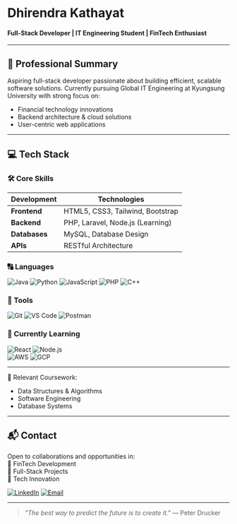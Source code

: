 # Dhirendra Kathayat  
#### Full-Stack Developer | IT Engineering Student | FinTech Enthusiast  
  

---

## 🚀 Professional Summary  

Aspiring full-stack developer passionate about building efficient, scalable software solutions. Currently pursuing Global IT Engineering at Kyungsung University with strong focus on:
- Financial technology innovations  
- Backend architecture & cloud solutions  
- User-centric web applications  

---

## 💻 Tech Stack  

### 🛠️ Core Skills  
| Development        | Technologies                          |
|--------------------|---------------------------------------|
| **Frontend**       | HTML5, CSS3, Tailwind, Bootstrap      |
| **Backend**        | PHP, Laravel, Node.js (Learning)     |
| **Databases**      | MySQL, Database Design               |
| **APIs**           | RESTful Architecture                  |

### 🔠 Languages  
![Java](https://img.shields.io/badge/Java-ED8B00?logo=java&logoColor=white)
![Python](https://img.shields.io/badge/Python-3776AB?logo=python&logoColor=white)
![JavaScript](https://img.shields.io/badge/JavaScript-F7DF1E?logo=javascript&logoColor=black)
![PHP](https://img.shields.io/badge/PHP-777BB4?logo=php&logoColor=white)
![C++](https://img.shields.io/badge/C++-00599C?logo=c%2B%2B&logoColor=white)

### 🧰 Tools  
![Git](https://img.shields.io/badge/Git-F05032?logo=git&logoColor=white)
![VS Code](https://img.shields.io/badge/VS_Code-007ACC?logo=visual-studio-code&logoColor=white)
![Postman](https://img.shields.io/badge/Postman-FF6C37?logo=postman&logoColor=white)

### 🌱 Currently Learning  
![React](https://img.shields.io/badge/React-61DAFB?logo=react&logoColor=black)
![Node.js](https://img.shields.io/badge/Node.js-339933?logo=nodedotjs&logoColor=white)  
![AWS](https://img.shields.io/badge/AWS-232F3E?logo=amazon-aws&logoColor=white)
![GCP](https://img.shields.io/badge/GCP-4285F4?logo=google-cloud&logoColor=white)

---

📌 Relevant Coursework:  
- Data Structures & Algorithms  
- Software Engineering  
- Database Systems  

---

## 📬 Contact  

Open to collaborations and opportunities in:  
🔹 FinTech Development  
🔹 Full-Stack Projects  
🔹 Tech Innovation  

[![LinkedIn](https://img.shields.io/badge/LinkedIn-0077B5?style=for-the-badge&logo=linkedin&logoColor=white)](https://linkedin.com/in/dhirendra-kathayat-ba7055319/)
[![Email](https://img.shields.io/badge/Email-D14836?style=for-the-badge&logo=gmail&logoColor=white)](mailto:dhirenkathayat4455@gmail.com)  

---

> *"The best way to predict the future is to create it."* — Peter Drucker
